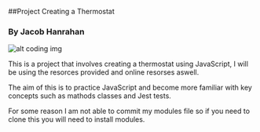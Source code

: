 ##Project Creating a Thermostat

### By Jacob Hanrahan

![alt coding img](https://www.udacity.com/blog/wp-content/uploads/2020/06/HTML_Blog-scaled.jpeg)

This is a project that involves creating a thermostat using JavaScript, I will be using the resorces provided and online resorses aswell.

The aim of this is to practice JavaScript and become more familiar with key concepts such as mathods classes and Jest tests.

For some reason I am not able to commit my modules file so if you need to clone  this you will need to install modules.
